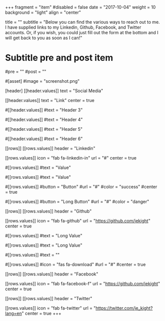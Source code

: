 +++
fragment = "item"
#disabled = false
date = "2017-10-04"
weight = 10
background = "light"
align = "center"

title = ""
subtitle = "Below you can find the various ways to reach out to me. I have supplied links to my Linkedin, Github, Facebook, and Twitter accounts. Or, if you wish, you could just fill out the form at the bottom and I will get back to you as soon as I can!"

# Subtitle pre and post item
#pre = ""
#post = ""

#[asset]
  #image = "screenshot.png" 

[header]
  [[header.values]]
    text = "Social Media"

  [[header.values]]
    text = "Link"
    center = true

  #[[header.values]]
    #text = "Header 3"

  #[[header.values]]
    #text = "Header 4"

  #[[header.values]]
    #text = "Header 5"

  #[[header.values]]
    #text = "Header 6"

[[rows]]
  [[rows.values]]
    header = "Linkedin"

  [[rows.values]]
    icon = "fab fa-linkedin-in"
    url = "#"
    center = true

  #[[rows.values]]
    #text = "Value"

  #[[rows.values]]
    #text = "Value"

  #[[rows.values]]
    #button = "Button"
    #url = "#"
    #color = "success"
    #center = true

  #[[rows.values]]
    #button = "Long Button"
    #url = "#"
    #color = "danger"

[[rows]]
  [[rows.values]]
    header = "Github"

  [[rows.values]]
    icon = "fab fa-github"
    url = "https://github.com/jekight"
    center = true

  #[[rows.values]]
    #text = "Long Value"

  #[[rows.values]]
    #text = "Long Value"

  #[[rows.values]]
    #text = ""

  #[[rows.values]]
    #icon = "fas fa-download"
    #url = "#"
    #center = true

[[rows]]
  [[rows.values]]
    header = "Facebook"
    
  [[rows.values]]
    icon = "fab fa-facebook-f"
    url = "https://github.com/jekight"
    center = true
    
[[rows]]
  [[rows.values]]
    header = "Twitter"
    
  [[rows.values]]
    icon = "fab fa-twitter"
    url = "https://twitter.com/je_kight?lang=en"
    center = true
+++